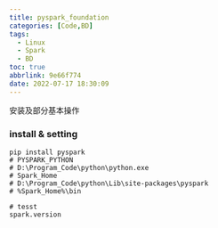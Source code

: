 ```yaml
---
title: pyspark_foundation
categories: [Code,BD]
tags:
  - Linux
  - Spark
  - BD
toc: true
abbrlink: 9e66f774
date: 2022-07-17 18:30:09
---
```

安装及部分基本操作
<!--more-->
### install & setting
``` shell
pip install pyspark
# PYSPARK_PYTHON
# D:\Program_Code\python\python.exe
# Spark_Home
# D:\Program_Code\python\Lib\site-packages\pyspark
# %Spark_Home%\bin

# tesst
spark.version
```





